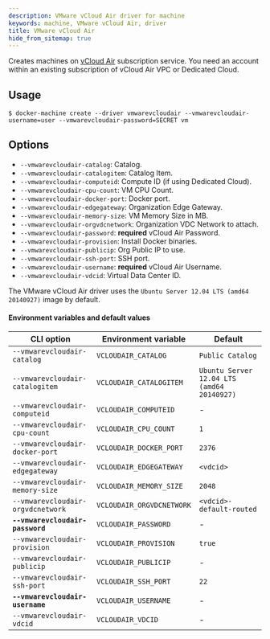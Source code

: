 ```yaml
---
description: VMware vCloud Air driver for machine
keywords: machine, VMware vCloud Air, driver
title: VMware vCloud Air
hide_from_sitemap: true
---
```


Creates machines on [vCloud Air](http://vcloud.vmware.com) subscription service.
You need an account within an existing subscription of vCloud Air VPC or
Dedicated Cloud.

## Usage

    $ docker-machine create --driver vmwarevcloudair --vmwarevcloudair-username=user --vmwarevcloudair-password=SECRET vm

## Options

-   `--vmwarevcloudair-catalog`: Catalog.
-   `--vmwarevcloudair-catalogitem`: Catalog Item.
-   `--vmwarevcloudair-computeid`: Compute ID (if using Dedicated Cloud).
-   `--vmwarevcloudair-cpu-count`: VM CPU Count.
-   `--vmwarevcloudair-docker-port`: Docker port.
-   `--vmwarevcloudair-edgegateway`: Organization Edge Gateway.
-   `--vmwarevcloudair-memory-size`: VM Memory Size in MB.
-   `--vmwarevcloudair-orgvdcnetwork`: Organization VDC Network to attach.
-   `--vmwarevcloudair-password`: **required** vCloud Air Password.
-   `--vmwarevcloudair-provision`: Install Docker binaries.
-   `--vmwarevcloudair-publicip`: Org Public IP to use.
-   `--vmwarevcloudair-ssh-port`: SSH port.
-   `--vmwarevcloudair-username`: **required** vCloud Air Username.
-   `--vmwarevcloudair-vdcid`: Virtual Data Center ID.

The VMware vCloud Air driver uses the `Ubuntu Server 12.04 LTS (amd64 20140927)` image by default.

#### Environment variables and default values

| CLI option                        | Environment variable      | Default                                    |
| --------------------------------- | ------------------------- | ------------------------------------------ |
| `--vmwarevcloudair-catalog`       | `VCLOUDAIR_CATALOG`       | `Public Catalog`                           |
| `--vmwarevcloudair-catalogitem`   | `VCLOUDAIR_CATALOGITEM`   | `Ubuntu Server 12.04 LTS (amd64 20140927)` |
| `--vmwarevcloudair-computeid`     | `VCLOUDAIR_COMPUTEID`     | -                                          |
| `--vmwarevcloudair-cpu-count`     | `VCLOUDAIR_CPU_COUNT`     | `1`                                        |
| `--vmwarevcloudair-docker-port`   | `VCLOUDAIR_DOCKER_PORT`   | `2376`                                     |
| `--vmwarevcloudair-edgegateway`   | `VCLOUDAIR_EDGEGATEWAY`   | `<vdcid>`                                  |
| `--vmwarevcloudair-memory-size`   | `VCLOUDAIR_MEMORY_SIZE`   | `2048`                                     |
| `--vmwarevcloudair-orgvdcnetwork` | `VCLOUDAIR_ORGVDCNETWORK` | `<vdcid>-default-routed`                   |
| **`--vmwarevcloudair-password`**  | `VCLOUDAIR_PASSWORD`      | -                                          |
| `--vmwarevcloudair-provision`     | `VCLOUDAIR_PROVISION`     | `true`                                     |
| `--vmwarevcloudair-publicip`      | `VCLOUDAIR_PUBLICIP`      | -                                          |
| `--vmwarevcloudair-ssh-port`      | `VCLOUDAIR_SSH_PORT`      | `22`                                       |
| **`--vmwarevcloudair-username`**  | `VCLOUDAIR_USERNAME`      | -                                          |
| `--vmwarevcloudair-vdcid`         | `VCLOUDAIR_VDCID`         | -                                          |
